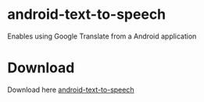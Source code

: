 android-text-to-speech
====================================

Enables using Google Translate from a Android application


Download
=============

Download here  [android-text-to-speech](http://example.net/) 